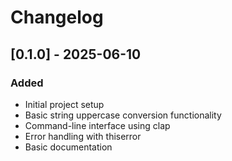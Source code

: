 # Changelog

## [0.1.0] - 2025-06-10
### Added
- Initial project setup
- Basic string uppercase conversion functionality
- Command-line interface using clap
- Error handling with thiserror
- Basic documentation